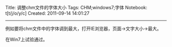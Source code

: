 Title: 调整chm文件的字体大小
Tags: CHM;windows7;字体
Notebook: t[t/j/o/y/c]
Created: 2011-09-14 14:01:27

------

例如要将chm文件中的字体调到最大，打开IE浏览器，页面->文字大小->最大。

在Win7上试验通过。
